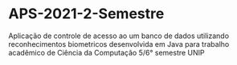 # APS-2021-2-Semestre
Aplicação de controle de acesso ao um banco de dados utilizando reconhecimentos biometricos desenvolvida em Java para trabalho acadêmico de Ciência da Computação 5/6° semestre UNIP
